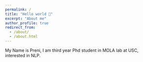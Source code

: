 ```yaml
---
permalink: /
title: "Hello world 👾"
excerpt: "About me"
author_profile: true
redirect_from: 
  - /about/
  - /about.html
---
```


My Name is Preni, I am third year Phd student in MOLA lab at USC, interested in NLP.
